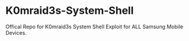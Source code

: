 # K0mraid3s-System-Shell
Offical Repo for K0mraid3s System Shell Exploit for ALL Samsung Mobile Devices. 
